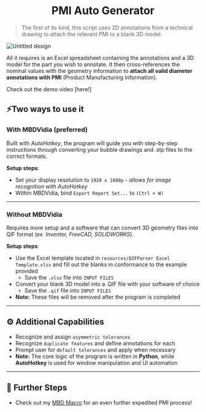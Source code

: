 <h1 align="center">PMI Auto Generator</h1>

> The first of its kind, this script uses 2D annotations from a technical drawing to attach the relevant PMI to a blank 3D model.



![Untitled design](https://github.com/user-attachments/assets/a33199ed-4859-445d-99cd-a515ee304dd3)

All it requires is an Excel spreadsheet containing the annotations and a 3D model for the part you wish to annotate. It then cross-references the nominal values with the geometry information to **attach all valid diameter annotations with PMI** (Product Manufacturing Information).

Check out the demo video [here!]

<h2>⚡️Two ways to use it</h2>
<h3>With MBDVidia (preferred)</h3>

Built with *AutoHotkey*, the program will guide you with step-by-step instructions through converting your bubble drawings and .stp files to the correct formats. </br>

**Setup steps**:
 - Set your display resolution to `1920 x 1080p` - _allows for image recognition with AutoHotkey_
 - Within MBDVidia, bind `Export Report Set...` to `(Ctrl + W)`
____

<h3>Without MBDVidia</h3>

Requires more setup and a software that can convert 3D geometry files into QIF format (_ex. Inventor, FreeCAD, SOLIDWORKS_). </br>

**Setup steps**:
 - Use the Excel template located in `resources/QIFParser Excel Template.xlsx` and fill out the blanks in conformance to the example provided
   - Save the `.xlsx` file into `INPUT FILES`
 - Convert your blank 3D model into a .QIF file with your software of choice
   - Save the `.qif` file into `INPUT FILES`
 - **Note:** These files will be removed after the program is completed
___
<h2>⚙️ Additional Capabilities</h2>

 - Recognize and assign `asymmetric tolerances`
 - Recognize `duplicate features` and define annotations for each
 - Prompt user for `default tolerances` and apply when necessary
 - **Note:** The core logic of the program is written in __Python__, while __AutoHotkey__ is used for window manipulation and UI automation
___
<h2>🔭 Further Steps</h2>

 - Check out my [MBD Macro](https://github.com/chieaid24/MBD-Macro) for an even further expedited PMI process!
